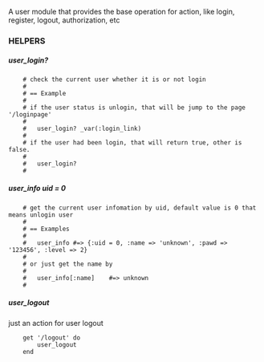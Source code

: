 A user module that provides the base operation for action, like login, register, logout, authorization, etc

### HELPERS

##### user_login?
```
	# check the current user whether it is or not login
	#
	# == Example
	#
	# if the user status is unlogin, that will be jump to the page '/loginpage'
	# 	
	# 	user_login? _var(:login_link)
	#
	# if the user had been login, that will return true, other is false.
	#
	# 	user_login?
	#
```

##### user_info uid = 0
```
	# get the current user infomation by uid, default value is 0 that means unlogin user
	#
	# == Examples
	#
	# 	user_info #=> {:uid = 0, :name => 'unknown', :pawd => '123456', :level => 2}
	#
	# or just get the name by 
	#
	# 	user_info[:name] 	#=> unknown
	#
```

##### user_logout
just an action for user logout
```
	get '/logout' do
		user_logout
	end
```

